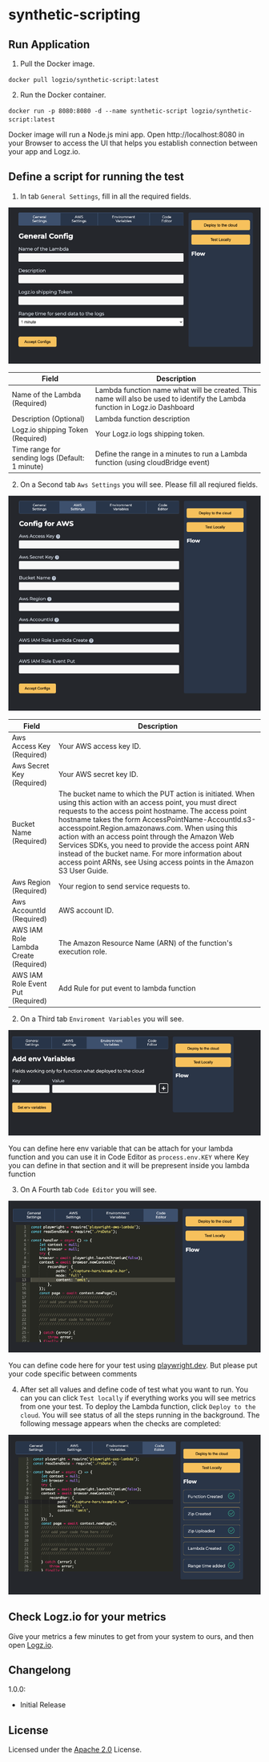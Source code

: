 # synthetic-scripting

## Run Application

1. Pull the Docker image.

`docker pull logzio/synthetic-script:latest`

2. Run the Docker container.

`docker run -p 8080:8080 -d --name synthetic-script logzio/synthetic-script:latest`

Docker image will run a Node.js mini app. Open http://localhost:8080 in your Browser to access the UI that helps you establish connection between your app and Logz.io.

## Define a script for running the test

1. In tab `General Settings`, fill in all the required fields.

![UI first screen](assets/first-screen.png)

| Field                                                    | Description                                                                                                               |
| -------------------------------------------------------- | ------------------------------------------------------------------------------------------------------------------------- |
| Name of the Lambda (Required)                            | Lambda function name what will be created. This name will also be used to identify the Lambda function in Logz.io Dashboard |
| Description (Optional)                                   | Lambda function description                                                                           |
| Logz.io shipping Token (Required)                        | Your Logz.io logs shipping token.                                                                                       |
| Time range for sending logs (Default: 1 minute) | Define the range in a minutes to run a Lambda function (using cloudBridge event)                                             |

2. On a Second tab `Aws Settings` you will see. Please fill all reqiured fields.

![UI second screen](assets/second-screen.png)

| Field                                 | Description                                                                                                                                                                                                                                                                                                                                                                                                                                                                                                           |
| ------------------------------------- | --------------------------------------------------------------------------------------------------------------------------------------------------------------------------------------------------------------------------------------------------------------------------------------------------------------------------------------------------------------------------------------------------------------------------------------------------------------------------------------------------------------------- |
| Aws Access Key (Required)             | Your AWS access key ID.                                                                                                                                                                                                                                                                                                                                                                                                                                                                                               |
| Aws Secret Key (Required)             | Your AWS secret key ID.                                                                                                                                                                                                                                                                                                                                                                                                                                                                                               |
| Bucket Name (Required)                | The bucket name to which the PUT action is initiated. When using this action with an access point, you must direct requests to the access point hostname. The access point hostname takes the form AccessPointName-AccountId.s3-accesspoint.Region.amazonaws.com. When using this action with an access point through the Amazon Web Services SDKs, you need to provide the access point ARN instead of the bucket name. For more information about access point ARNs, see Using access points in the Amazon S3 User Guide. |
| Aws Region (Required)                 | Your region to send service requests to.                                                                                                                                                                                                                                                                                                                                                                                                                                                                              |
| Aws AccountId (Required)              | AWS account ID.                                                                                                                                                                                                                                                                                                                                                                                                                                                                                                       |
| AWS IAM Role Lambda Create (Required) | The Amazon Resource Name (ARN) of the function's execution role.                                                                                                                                                                                                                                                                                                                                                                                                                                                      |
| AWS IAM Role Event Put (Required)     | Add Rule for put event to lambda function                                                                                                                                                                                                                                                                                                                                                                                                                                                                             |

2. On a Third tab `Enviroment Variables` you will see.

![UI third screen](assets/third-screen.png)

You can define here env variable that can be attach for your lambda function and you can use it in Code Editor as `process.env.KEY` where Key you can define in that section and it will be prepresent inside you lambda function

3. On A Fourth tab `Code Editor` you will see.

![UI four screen](assets/four-screen.png)

You can define code here for your test using [playwright.dev](https://playwright.dev). But please put your code specific between comments

4. After set all values and define code of test what you want to run.
   You can you can click `Test locally` if everything works you will see metrics from one your test.
   To deploy the Lambda function, click `Deploy to the cloud`. You will see status of all the steps running in the background. The following message appears when the checks are completed:

![UI final screen](assets/final.png)

## Check Logz.io for your metrics

Give your metrics a few minutes to get from your system to ours,
and then open [Logz.io](https://app.logz.io/#/dashboard/metrics).

## Changelong

1.0.0:

-   Initial Release

## License

Licensed under the [Apache 2.0](http://apache.org/licenses/LICENSE-2.0.txt) License.
